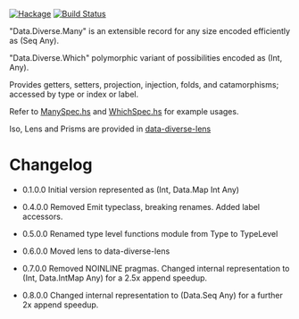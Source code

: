 [![Hackage](https://img.shields.io/hackage/v/data-diverse.svg)](https://hackage.haskell.org/package/data-diverse)
[![Build Status](https://secure.travis-ci.org/louispan/data-diverse.png?branch=master)](http://travis-ci.org/louispan/data-diverse)

"Data.Diverse.Many" is an extensible record for any size encoded efficiently as (Seq Any).

"Data.Diverse.Which" polymorphic variant of possibilities encoded as (Int, Any).

Provides getters, setters, projection, injection, folds, and catamorphisms;
accessed by type or index or label.

Refer to [ManySpec.hs](https://github.com/louispan/data-diverse/blob/master/test/Data/Diverse/ManySpec.hs) and [WhichSpec.hs](https://github.com/louispan/data-diverse/blob/master/test/Data/Diverse/WhichSpec.hs) for example usages.

Iso, Lens and Prisms are provided in [data-diverse-lens](http://hackage.haskell.org/package/data-diverse-lens)


# Changelog

* 0.1.0.0
    Initial version represented as (Int, Data.Map Int Any)

* 0.4.0.0
    Removed Emit typeclass, breaking renames. Added label accessors.

* 0.5.0.0
    Renamed type level functions module from Type to TypeLevel

* 0.6.0.0
    Moved lens to data-diverse-lens

* 0.7.0.0
    Removed NOINLINE pragmas.
    Changed internal representation to (Int, Data.IntMap Any) for a 2.5x append speedup.

* 0.8.0.0
    Changed internal representation to (Data.Seq Any) for a further 2x append speedup.
